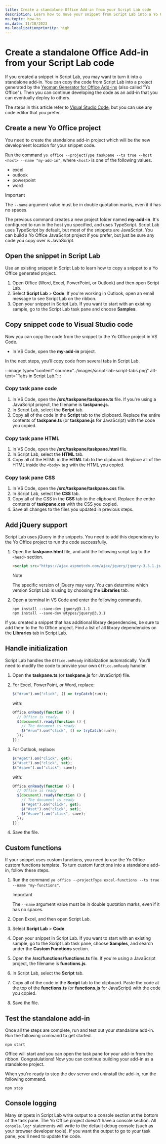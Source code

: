 ```yaml
---
title: Create a standalone Office Add-in from your Script Lab code
description: Learn how to move your snippet from Script Lab into a Yo Office project
ms.topic: how-to
ms.date: 11/10/2023
ms.localizationpriority: high
---
```


# Create a standalone Office Add-in from your Script Lab code

If you created a snippet in Script Lab, you may want to turn it into a standalone add-in. You can copy the code from Script Lab into a project generated by the [Yeoman Generator for Office Add-ins](../develop/yeoman-generator-overview.md) (also called "Yo Office"). Then you can continue developing the code as an add-in that you can eventually deploy to others.

The steps in this article refer to [Visual Studio Code](https://code.visualstudio.com/), but you can use any code editor that you prefer.

## Create a new Yo Office project

You need to create the standalone add-in project which will be the new development location for your snippet code.

Run the command `yo office --projectType taskpane --ts true --host <host> --name "my-add-in"`, where `<host>` is one of the following values.

- excel
- outlook
- powerpoint
- word

> [!IMPORTANT]
> The `--name` argument value must be in double quotation marks, even if it has no spaces.

The previous command creates a new project folder named **my-add-in**. It's configured to run in the host you specified, and uses TypeScript. Script Lab uses TypeScript by default, but most of the snippets are JavaScript. You can build a Yo Office JavaScript project if you prefer, but just be sure any code you copy over is JavaScript.

## Open the snippet in Script Lab

Use an existing snippet in Script Lab to learn how to copy a snippet to a Yo Office generated project.

1. Open Office (Word, Excel, PowerPoint, or Outlook) and then open Script Lab.
1. Select **Script Lab** > **Code**. If you're working in Outlook, open an email message to see Script Lab on the ribbon.
1. Open your snippet in Script Lab. If you want to start with an existing sample, go to the Script Lab task pane and choose **Samples**.

## Copy snippet code to Visual Studio code

Now you can copy the code from the snippet to the Yo Office project in VS Code.

- In VS Code, open the **my-add-in** project.

In the next steps, you'll copy code from several tabs in Script Lab.

:::image type="content" source="../images/script-lab-script-tabs.png" alt-text="Tabs in Script Lab.":::

### Copy task pane code

1. In VS Code, open the **/src/taskpane/taskpane.ts** file. If you're using a JavaScript project, the filename is **taskpane.js**.
1. In Script Lab, select the **Script** tab.
1. Copy all of the code in the **Script** tab to the clipboard. Replace the entire contents of **taskpane.ts** (or **taskpane.js** for JavaScript) with the code you copied.

### Copy task pane HTML

1. In VS Code, open the **/src/taskpane/taskpane.html** file.
1. In Script Lab, select the **HTML** tab.
1. Copy all of the HTML in the **HTML** tab to the clipboard. Replace all of the HTML inside the `<body>` tag with the HTML you copied.

### Copy task pane CSS

1. In VS Code, open the **/src/taskpane/taskpane.css** file.
1. In Script Lab, select the **CSS** tab.
1. Copy all of the CSS in the **CSS** tab to the clipboard. Replace the entire contents of **taskpane.css** with the CSS you copied.
1. Save all changes to the files you updated in previous steps.

## Add jQuery support

Script Lab uses jQuery in the snippets. You need to add this dependency to the Yo Office project to run the code successfully.

1. Open the **taskpane.html** file, and add the following script tag to the `<head>` section.

    ```html
    <script src="https://ajax.aspnetcdn.com/ajax/jquery/jquery-3.3.1.js"></script>
    ```

    > [!NOTE]
    > The specific version of jQuery may vary. You can determine which version Script Lab is using by choosing the **Libraries** tab.

1. Open a terminal in VS Code and enter the following commands.

    ```command&nbsp;line
    npm install --save-dev jquery@3.1.1
    npm install --save-dev @types/jquery@3.3.1
    ```

If you created a snippet that has additional library dependencies, be sure to add them to the Yo Office project. Find a list of all library dependencies on the **Libraries** tab in Script Lab.

## Handle initialization

Script Lab handles the `Office.onReady` initialization automatically. You'll need to modify the code to provide your own `Office.onReady` handler.

1. Open the **taskpane.ts** (or **taskpane.js** for JavaScript) file.
1. For Excel, PowerPoint, or Word, replace:

    ```typescript
    $("#run").on("click", () => tryCatch(run));
    ```

    with:

    ```typescript
    Office.onReady(function () {
      // Office is ready.
      $(document).ready(function () {
        // The document is ready.
        $("#run").on("click", () => tryCatch(run));
      });
    });
    ```

1. For Outlook, replace:

    ```typescript
    $("#get").on("click", get);
    $("#set").on("click", set);
    $("#save").on("click", save);
    ```

    with:

    ```typescript
    Office.onReady(function () {
      // Office is ready
      $(document).ready(function () {
        // The document is ready
        $("#get").on("click", get);
        $("#set").on("click", set);
        $("#save").on("click", save);
      });
    });
    ```

1. Save the file.

## Custom functions

If your snippet uses custom functions, you need to use the Yo Office custom functions template. To turn custom functions into a standalone add-in, follow these steps.

1. Run the command `yo office --projectType excel-functions --ts true --name "my-functions"`.

    > [!IMPORTANT]
    > The `--name` argument value must be in double quotation marks, even if it has no spaces.

1. Open Excel, and then open Script Lab.
1. Select **Script Lab** > **Code**.
1. Open your snippet in Script Lab. If you want to start with an existing sample, go to the Script Lab task pane, choose **Samples**, and search under the **Custom Functions** section.
1. Open the **/src/functions/functions.ts** file. If you're using a JavaScript project, the filename is **functions.js**.
1. In Script Lab, select the **Script** tab.
1. Copy all of the code in the **Script** tab to the clipboard. Paste the code at the top of the **functions.ts** (or **functions.js** for JavaScript) with the code you copied.
1. Save the file.

## Test the standalone add-in

Once all the steps are complete, run and test out your standalone add-in. Run the following command to get started.

```command&nbsp;line
npm start
```

Office will start and you can open the task pane for your add-in from the ribbon. Congratulations! Now you can continue building your add-in as a standalone project.

When you're ready to stop the dev server and uninstall the add-in, run the following command.

```command&nbsp;line
npm stop
```

## Console logging

Many snippets in Script Lab write output to a console section at the bottom of the task pane. The Yo Office project doesn't have a console section. All `console.log*` statements will write to the default debug console (such as your browser developer tools). If you want the output to go to your task pane, you'll need to update the code.
